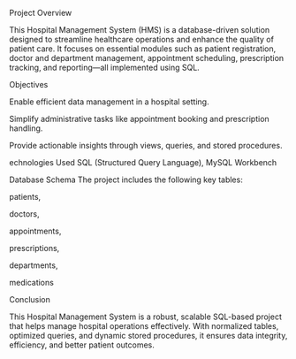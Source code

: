 Project Overview

This Hospital Management System (HMS) is a database-driven solution designed to streamline healthcare operations and enhance the quality of patient care. It focuses on essential modules such as patient registration, doctor and department management, appointment scheduling, prescription tracking, and reporting—all implemented using SQL.

Objectives

Enable efficient data management in a hospital setting.

Simplify administrative tasks like appointment booking and prescription handling.

Provide actionable insights through views, queries, and stored procedures.

echnologies Used
SQL (Structured Query Language),
 MySQL Workbench 

Database Schema
The project includes the following key tables:

patients,

 doctors,

 appointments,

 prescriptions,

 departments,

 medications

Conclusion

This Hospital Management System is a robust, scalable SQL-based project that helps manage hospital operations effectively. With normalized tables, optimized queries, and dynamic stored procedures, it ensures data integrity, efficiency, and better patient outcomes.
